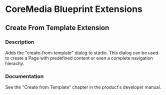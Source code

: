 # CoreMedia Blueprint Extensions

## Create From Template Extension

### Description

Adds the "create-from-template" dialog to studio. This dialog can be used to create a Page with predefined content or 
even a complete navigation hierachy.

### Documentation

See the "Create from Template" chapter in the product's developer manual.
